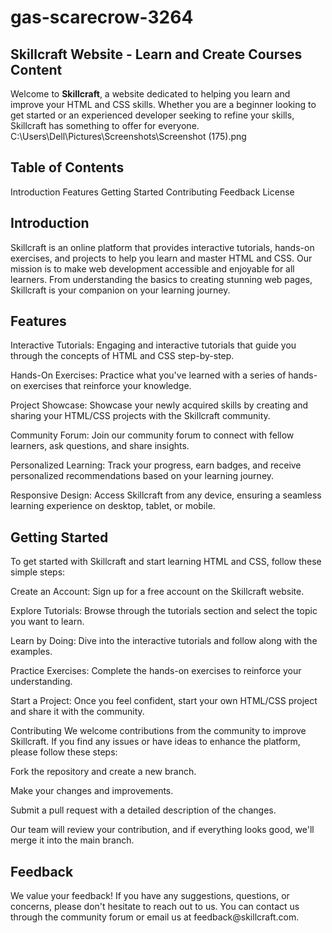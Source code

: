 # gas-scarecrow-3264 
<h2>Skillcraft Website - Learn and Create Courses Content</h2>


Welcome to <b>Skillcraft</b>, a website dedicated to helping you learn and improve your HTML and CSS skills. Whether you are a beginner looking to get started or an experienced developer seeking to refine your skills, Skillcraft has something to offer for everyone.
C:\Users\Dell\Pictures\Screenshots\Screenshot (175).png
<h2>Table of Contents</h2>
Introduction
Features
Getting Started
Contributing
Feedback
License
<h2>Introduction</h2>
Skillcraft is an online platform that provides interactive tutorials, hands-on exercises, and projects to help you learn and master HTML and CSS. Our mission is to make web development accessible and enjoyable for all learners. From understanding the basics to creating stunning web pages, Skillcraft is your companion on your learning journey.

<h2>Features</h2>
Interactive Tutorials: Engaging and interactive tutorials that guide you through the concepts of HTML and CSS step-by-step.

Hands-On Exercises: Practice what you've learned with a series of hands-on exercises that reinforce your knowledge.

Project Showcase: Showcase your newly acquired skills by creating and sharing your HTML/CSS projects with the Skillcraft community.

Community Forum: Join our community forum to connect with fellow learners, ask questions, and share insights.

Personalized Learning: Track your progress, earn badges, and receive personalized recommendations based on your learning journey.

Responsive Design: Access Skillcraft from any device, ensuring a seamless learning experience on desktop, tablet, or mobile.

<h2>Getting Started</h2>
To get started with Skillcraft and start learning HTML and CSS, follow these simple steps:

Create an Account: Sign up for a free account on the Skillcraft website.

Explore Tutorials: Browse through the tutorials section and select the topic you want to learn.

Learn by Doing: Dive into the interactive tutorials and follow along with the examples.

Practice Exercises: Complete the hands-on exercises to reinforce your understanding.

Start a Project: Once you feel confident, start your own HTML/CSS project and share it with the community.

Contributing
We welcome contributions from the community to improve Skillcraft. If you find any issues or have ideas to enhance the platform, please follow these steps:

Fork the repository and create a new branch.

Make your changes and improvements.

Submit a pull request with a detailed description of the changes.

Our team will review your contribution, and if everything looks good, we'll merge it into the main branch.

<h2>Feedback</h2> 
We value your feedback! If you have any suggestions, questions, or concerns, please don't hesitate to reach out to us. You can contact us through the community forum or email us at feedback@skillcraft.com.
